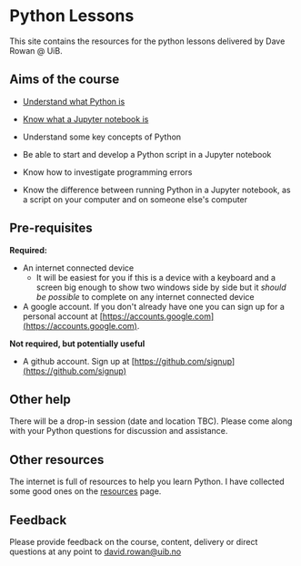 # Python Lessons

This site contains the resources for the python lessons delivered by Dave Rowan @ UiB.

## Aims of the course

- [Understand what Python is](whatIsPython.md)
- [Know what a Jupyter notebook is](jupyterNotebook.md)
  <!--- Be able to create an online Jupyter notebook-->
- Understand some key concepts of Python
  <!--- Python is cAsE sEnSiTiVe
  - Whitspace matters
  - What is a comment?
  - What is a variable?
  - What is a list?
  - What is a dictionary?
  - How do I make choices?
    - If statement
  - What is a loop?
    - `for i in list`
    - `while True`
  - How to use other people's code
  - Know how to use other people's Python code-->
- Be able to start and develop a Python script in a Jupyter notebook
- Know how to investigate programming errors

- Know the difference between running Python in a Jupyter notebook, as a script on your computer and on someone else's computer

## Pre-requisites

**Required:**
- An internet connected device
  - It will be easiest for you if this is a device with a keyboard and a screen big enough to show two windows side by side but it _should be possible_ to complete on any internet connected device
- A google account. If you don't already have one you can sign up for a personal account at [https://accounts.google.com](https://accounts.google.com).

**Not required, but potentially useful**
- A github account. Sign up at [https://github.com/signup](https://github.com/signup)

## Other help

There will be a drop-in session (date and location TBC). Please come along with your Python questions for discussion and assistance.

## Other resources

The internet is full of resources to help you learn Python. I have collected some good ones on the [resources](resources.md) page.

## Feedback

Please provide feedback on the course, content, delivery or direct questions at any point to [david.rowan@uib.no](mailto:david.rowan@uib.no)


<!-- ![Sample Video](img/markdown_video.mp4) -->